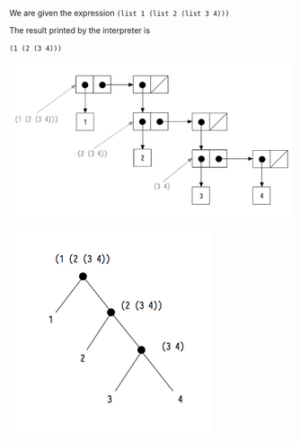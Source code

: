 We are given the expression `(list 1 (list 2 (list 3 4)))`

The result printed by the interpreter is

`(1 (2 (3 4)))`

![Box and pointer structure](Chapter2/images/E2_24_1.png)

![Tree structure](Chapter2/images/E2_24_2.png)
